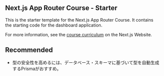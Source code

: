 ## Next.js App Router Course - Starter

This is the starter template for the Next.js App Router Course. It contains the starting code for the dashboard application.

For more information, see the [course curriculum](https://nextjs.org/learn) on the Next.js Website.

## Recommended

- 型の安全性を高めるには、データベース・スキーマに基づいて型を自動生成するPrismaがおすすめ。

